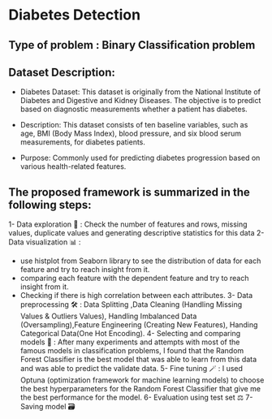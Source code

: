 # Diabetes Detection

## Type of problem : Binary Classification problem

## Dataset Description:

- Diabetes Dataset: This dataset is originally from the National Institute of Diabetes and Digestive and Kidney Diseases. The objective is to predict based on diagnostic measurements whether a patient has diabetes.

- Description: This dataset consists of ten baseline variables, such as age, BMI (Body Mass Index), blood pressure, and six blood serum measurements, for diabetes patients.

- Purpose: Commonly used for predicting diabetes progression based on various health-related features.

## The proposed framework is summarized in the following steps:
1- Data exploration 🔎 : Check the number of features and rows, missing values, duplicate values and generating descriptive statistics for this data 
2- Data visualization 📊 : 
- use histplot from Seaborn library to see the distribution of data for each feature and try to reach insight from it.
- comparing each feature with the dependent feature and try to reach insight from it.
- Checking if there is high correlation between each attributes.
3- Data preprocessing 🛠 : Data Splitting ,Data Cleaning (Handling Missing Values & Outliers Values), Handling Imbalanced Data (Oversampling),Feature Engineering (Creating New Features), Handing Categorical Data(One Hot Encoding).
4- Selecting and comparing models 🎯 : After many experiments and attempts with most of the famous models in classification problems, I found that the Random Forest Classifier is the best model that was able to learn from this data and was able to predict the validate data. 
5- Fine tuning 🪄 : I used Optuna (optimization framework for machine learning models) to choose the best hyperparameters for the Random Forest Classifier that give me the best performance for the model.
6- Evaluation using test set ⚖ 
7- Saving model 🗃